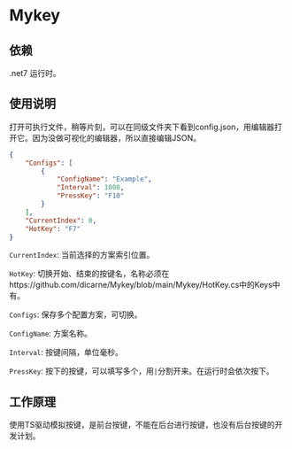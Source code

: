 # Mykey

## 依赖
.net7 运行时。

## 使用说明
打开可执行文件，稍等片刻，可以在同级文件夹下看到config.json，用编辑器打开它。因为没做可视化的编辑器，所以直接编辑JSON。

```json
{
    "Configs": [
        {
            "ConfigName": "Example",
            "Interval": 1000,
            "PressKey": "F10"
        }
    ],
    "CurrentIndex": 0,
    "HotKey": "F7"
}
```

`CurrentIndex`: 当前选择的方案索引位置。

`HotKey`: 切换开始、结束的按键名，名称必须在https://github.com/dicarne/Mykey/blob/main/Mykey/HotKey.cs中的Keys中有。

`Configs`: 保存多个配置方案，可切换。

`ConfigName`: 方案名称。

`Interval`: 按键间隔，单位毫秒。

`PressKey`: 按下的按键，可以填写多个，用`|`分割开来。在运行时会依次按下。

## 工作原理
使用TS驱动模拟按键，是前台按键，不能在后台进行按键，也没有后台按键的开发计划。
